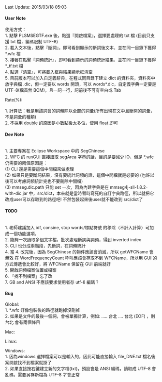 Last Update: 2015/03/18 05:03

#### User Note
使用方式：
<br>1. 	點擊 PLSMSEGTF.exe 後，點選『開啟檔案』，選擇要處理的 txt 檔 (目前只支援 txt 檔，編碼限制 UTF-8)
<br>2. 	載入文本後，點擊『斷詞』，即可看到顯示的斷詞後文本，並在同一目錄下獲得 \*.wfc 檔
<br>3. 	接著在點擊『詞頻統計』，即可看到顯示的詞頻統計結果，並在同一目錄下獲得 \*_tf.txt 檔
<br>4. 	點選『清空』，可將載入框與結果顯示框清空
<br>5.  目前版本可以加入自定義辭典，在程式同目錄下建立 dict 的資料夾，資料夾中放字典檔 .dic，但一定要以 words 開頭，可以 words\*.dic，自定義字典一定要是 UTF-8(檔首無 BOM)，且一詞一行，詞前後不可有空白或 Tab

Rate(%):  
<br>1. 	計算法：我是用該詞會的詞頻除以全部的詞彙(所有出現在文中且斷開的詞彙，不是詞彙的種類)
<br>2. 	不採用 double 的原因是小數點後太多位，使用 float 即可

#### Dev Note
<br>1. 	主要專案在 Eclipse Workspace 中的 SegChinese
<br>2. 	WFC 的 runGUI 直接讀取 segArea 字串的話，目的是要減少 IO，但是 \*.wfc 仍需要的兩個原因是：
	<br>(1) CLI 還是需要這個中間檔來做處理
	<br>(2) 如果只是要斷詞結果，沒有要統計詞頻的話，這個中間檔就是必要的 (也許以後可以考慮詞頻統計完也不要刪除中間檔)
	<br>(3) mmseg.dic.path 只能 set 一次，因為內建字典是在 mmseg4j-sll-1.8.2-with-dic.jar 中，src/dict，本來就是當時暫時寫死的自訂字典路徑，所以就把它改成user可以存取到的路徑吧! 不然包裝起來後user就不能改到 src/dict了


#### TODO
<br>1. 	老師建議加入 idf, consine, stop words/標點符號 的移除（不計入計算）可加成一個功能選項。
<br>2. 	能夠一次讀取多個文字檔，批次處理斷詞與詞頻，得到 inverted index
<br>3. 	CLI 也分成兩階段，先斷詞，在詞頻統計
<br>4. 	當 4. 改完後，因為 SegChinese 的物件應該會消滅，所以 getWFCName 會無效
		在 WordFrequencyCount 呼叫應該會存取不到 WFCName，所以用 GUI 的方式傳遞會比較好，將 WFCName 保留在 GUI 前端就好
<br>5. 	開啟詞頻檔案位置或檔案
<br>6. 	「找不到檔案」忘了改
<br>7. 	GB and ANSI 不應該要求使用者存 utf-8 編碼？

#### Bug
Global:
<br>1. 	\*.wfc 好像包裝後的路徑就跑掉沒刪掉
<br>2. 	如果是文件的最後一個詞，會被單獨計算，例如: ..... 台北 .... 台北 (EOF) ，則 台北 會有兩個條目

Mac:

Linux:


Windows:
<br>1. 	因為windows 選擇檔案可以是輸入的，因此可能直接輸入 file_DNE.txt 檔名後案開啟找不到檔案就掛了
<br>2. 	如果直接按右鍵建立新的文字檔(txt)，預設會是 ANSI 編碼，讀取成 UTF-8 會亂碼，需要另存新檔為 UTF-8 才會正常
